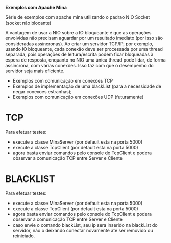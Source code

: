 <b>Exemplos com Apache Mina</b>

Série de exemplos com apache mina utilizando o padrao NIO Socket (socket não blocante)

A vantagem de usar a NIO sobre a IO bloqueante é que as operações envolvidas não precisam aguardar 
por um resultado imediato (por isso são consideradas assíncronas). Ao criar um servidor TCP/IP, por exemplo, 
usando IO bloqueante, cada conexão deve ser processada por uma thread separada, pois operações de 
leitura/escrita podem ficar bloqueadas à espera de resposta, enquanto no NIO uma única thread pode lidar, 
de forma assíncrona, com várias conexões. Isso faz com que o desempenho do servidor seja mais eficiente.

- Exemplos com comunicação em conexões TCP
- Exemplos de implementação de uma blackList (para a necessidade de negar conexoes estranhas);
- Exemplos com comunicação em conexões UDP (futuramente)


# TCP

Para efetuar testes:

- execute a classe MinaServer (por default esta na porta 5000)
- execute a classe TcpClient (por default esta na porta 5000)
- agora basta enviar comandos pelo console do TcpClient e podera observar a comunicação TCP entre Server e Cliente

# BLACKLIST

Para efetuar testes:

- execute a classe MinaServer (por default esta na porta 5000)
- execute a classe TcpClient (por default esta na porta 5000)
- agora basta enviar comandos pelo console do TcpClient e podera observar a comunicação TCP entre Server e Cliente
- caso envie o comando blackList, seu ip sera inserido na blackList do servidor, não o deixando conectar novamente ate ser removido ou reiniciado.